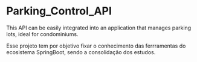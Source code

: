 # Parking_Control_API


This API can be easily integrated into an application that manages parking lots, ideal for condominiums.




Esse projeto tem por objetivo fixar o conhecimento das ferrramentas do ecosistema SpringBoot, sendo a consolidação dos estudos.
